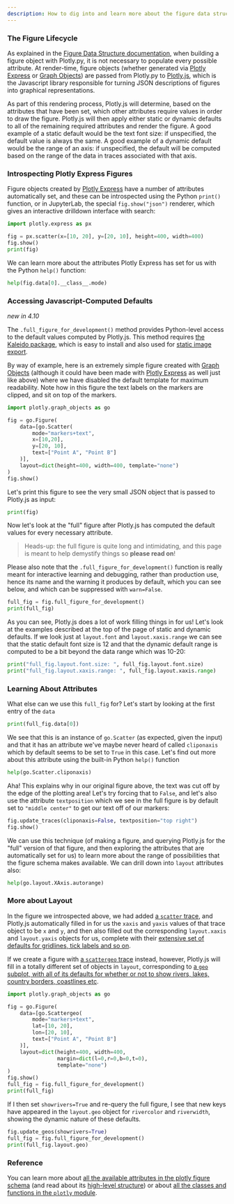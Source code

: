 ```yaml
---
description: How to dig into and learn more about the figure data structure.
---
```

### The Figure Lifecycle

As explained in the [Figure Data Structure documentation](figure-structure.md), when building a figure object with Plotly.py, it is not necessary to populate every possible attribute. At render-time, figure objects (whether generated via [Plotly Express](plotly-express.md) or [Graph Objects](graph-objects.md)) are passed from Plotly.py to [Plotly.js](https://plotly.com/javascript/), which is the Javascript library responsible for turning JSON descriptions of figures into graphical representations.

As part of this rendering process, Plotly.js will determine, based on the attributes that have been set, which other attributes require values in order to draw the figure. Plotly.js will then apply either static or dynamic defaults to all of the remaining required attributes and render the figure. A good example of a static default would be the text font size: if unspecified, the default value is always the same. A good example of a dynamic default would be the range of an axis: if unspecified, the default will be computed based on the range of the data in traces associated with that axis.


### Introspecting Plotly Express Figures

Figure objects created by [Plotly Express](plotly-express.md) have a number of attributes automatically set, and these can be introspected using the Python `print()` function, or in JupyterLab, the special `fig.show("json")` renderer, which gives an interactive drilldown interface with search:

```python
import plotly.express as px

fig = px.scatter(x=[10, 20], y=[20, 10], height=400, width=400)
fig.show()
print(fig)
```

We can learn more about the attributes Plotly Express has set for us with the Python `help()` function:

```python
help(fig.data[0].__class__.mode)
```

### Accessing Javascript-Computed Defaults

_new in 4.10_

The `.full_figure_for_development()` method provides Python-level access to the default values computed by Plotly.js. This method requires [the Kaleido package](static-image-export.md), which is easy to install and also used for [static image export](static-image-export.md).

By way of example, here is an extremely simple figure created with [Graph Objects](graph-objects.md) (although it could have been made with [Plotly Express](plotly-express.md) as well just like above) where we have disabled the default template for maximum readability. Note how in this figure the text labels on the markers are clipped, and sit on top of the markers.

```python
import plotly.graph_objects as go

fig = go.Figure(
    data=[go.Scatter(
        mode="markers+text",
        x=[10,20],
        y=[20, 10],
        text=["Point A", "Point B"]
    )],
    layout=dict(height=400, width=400, template="none")
)
fig.show()
```

Let's print this figure to see the very small JSON object that is passed to Plotly.js as input:

```python
print(fig)
```

Now let's look at the "full" figure after Plotly.js has computed the default values for every necessary attribute.

> Heads-up: the full figure is quite long and intimidating, and this page is meant to help demystify things so **please read on**!

Please also note that the `.full_figure_for_development()` function is really meant for interactive learning and debugging, rather than production use, hence its name and the warning it produces by default, which you can see below, and which can be suppressed with `warn=False`.

```python
full_fig = fig.full_figure_for_development()
print(full_fig)
```

As you can see, Plotly.js does a lot of work filling things in for us! Let's look at the examples described at the top of the page of static and dynamic defaults. If we look just at `layout.font` and `layout.xaxis.range` we can see that the static default font size is 12 and that the dynamic default range is computed to be a bit beyond the data range which was 10-20:

```python
print("full_fig.layout.font.size: ", full_fig.layout.font.size)
print("full_fig.layout.xaxis.range: ", full_fig.layout.xaxis.range)
```

### Learning About Attributes


What else can we use this `full_fig` for? Let's start by looking at the first entry of the `data`

```python
print(full_fig.data[0])
```

We see that this is an instance of `go.Scatter` (as expected, given the input) and that it has an attribute we've maybe never heard of called `cliponaxis` which by default seems to be set to `True` in this case. Let's find out more about this attribute using the built-in Python `help()` function

```python
help(go.Scatter.cliponaxis)
```

Aha!  This explains why in our original figure above, the text was cut off by the edge of the plotting area! Let's try forcing that to `False`, and let's also use the attribute `textposition` which we see in the full figure is by default set to `"middle center"` to get our text off of our markers:

```python
fig.update_traces(cliponaxis=False, textposition="top right")
fig.show()
```

We can use this technique (of making a figure, and querying Plotly.js for the "full" version of that figure, and then exploring the attributes that are automatically set for us) to learn more about the range of possibilities that the figure schema makes available. We can drill down into `layout` attributes also:

```python
help(go.layout.XAxis.autorange)
```

### More about Layout

In the figure we introspected above, we had added [a `scatter` trace](line-and-scatter.md), and Plotly.js automatically filled in for us the `xaxis` and `yaxis` values of that trace object to be `x` and `y`, and then also filled out the corresponding `layout.xaxis` and `layout.yaxis` objects for us, complete with their [extensive set of defaults for gridlines, tick labels and so on](axes.md).

If we create a figure with [a `scattergeo` trace](scatter-plots-on-maps.md) instead, however, Plotly.js will fill in a totally different set of objects in `layout`, corresponding to [a `geo` subplot, with all of its defaults for whether or not to show rivers, lakes, country borders, coastlines etc](map-configuration.md).

```python
import plotly.graph_objects as go

fig = go.Figure(
    data=[go.Scattergeo(
        mode="markers+text",
        lat=[10, 20],
        lon=[20, 10],
        text=["Point A", "Point B"]
    )],
    layout=dict(height=400, width=400,
                margin=dict(l=0,r=0,b=0,t=0),
                template="none")
)
fig.show()
full_fig = fig.full_figure_for_development()
print(full_fig)
```

If I then set `showrivers=True` and re-query the full figure, I see that new keys have appeared in the `layout.geo` object for `rivercolor` and `riverwidth`, showing the dynamic nature of these defaults.

```python
fig.update_geos(showrivers=True)
full_fig = fig.full_figure_for_development()
print(full_fig.layout.geo)
```

### Reference

You can learn more about [all the available attributes in the plotly figure schema](/reference/graph_objects/index.md) (and read about its [high-level structure](figure-structure.md)) or about [all the classes and functions in the `plotly` module](python-api-reference.md).

